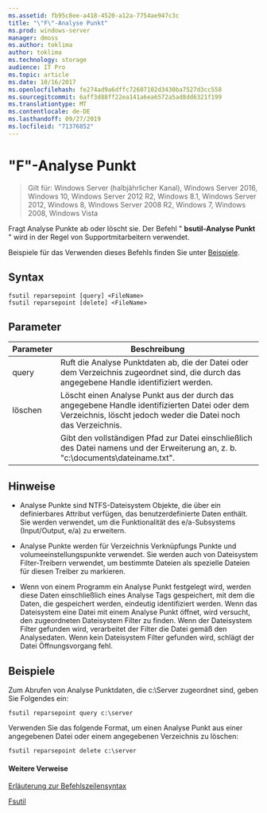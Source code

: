 ```yaml
---
ms.assetid: fb95c8ee-a418-4520-a12a-7754ae947c3c
title: "\"F\"-Analyse Punkt"
ms.prod: windows-server
manager: dmoss
ms.author: toklima
author: toklima
ms.technology: storage
audience: IT Pro
ms.topic: article
ms.date: 10/16/2017
ms.openlocfilehash: fe274ad9a6dffc72607102d3430ba7527d3cc558
ms.sourcegitcommit: 6aff3d88ff22ea141a6ea6572a5ad8dd6321f199
ms.translationtype: MT
ms.contentlocale: de-DE
ms.lasthandoff: 09/27/2019
ms.locfileid: "71376852"
---
```

# <a name="fsutil-reparsepoint"></a>"F"-Analyse Punkt
>Gilt für: Windows Server (halbjährlicher Kanal), Windows Server 2016, Windows 10, Windows Server 2012 R2, Windows 8.1, Windows Server 2012, Windows 8, Windows Server 2008 R2, Windows 7, Windows 2008, Windows Vista

Fragt Analyse Punkte ab oder löscht sie.  Der Befehl " **bsutil-Analyse Punkt** " wird in der Regel von Supportmitarbeitern verwendet.

Beispiele für das Verwenden dieses Befehls finden Sie unter [Beispiele](#BKMK_examples).

## <a name="syntax"></a>Syntax

```
fsutil reparsepoint [query] <FileName>
fsutil reparsepoint [delete] <FileName>
```

## <a name="parameters"></a>Parameter

| Parameter  |                                                                Beschreibung                                                                |
|------------|-------------------------------------------------------------------------------------------------------------------------------------------|
|   query    |            Ruft die Analyse Punktdaten ab, die der Datei oder dem Verzeichnis zugeordnet sind, die durch das angegebene Handle identifiziert werden.             |
|   löschen   | Löscht einen Analyse Punkt aus der durch das angegebene Handle identifizierten Datei oder dem Verzeichnis, löscht jedoch weder die Datei noch das Verzeichnis. |
| <FileName> |             Gibt den vollständigen Pfad zur Datei einschließlich des Datei namens und der Erweiterung an, z. b. "c:\documents\dateiname.txt".             |

## <a name="remarks"></a>Hinweise

-   Analyse Punkte sind NTFS-Dateisystem Objekte, die über ein definierbares Attribut verfügen, das benutzerdefinierte Daten enthält. Sie werden verwendet, um die Funktionalität des e/a-Subsystems (Input/Output, e/a) zu erweitern.

-   Analyse Punkte werden für Verzeichnis Verknüpfungs Punkte und volumeeinstellungspunkte verwendet. Sie werden auch von Dateisystem Filter-Treibern verwendet, um bestimmte Dateien als spezielle Dateien für diesen Treiber zu markieren.

-   Wenn von einem Programm ein Analyse Punkt festgelegt wird, werden diese Daten einschließlich eines Analyse Tags gespeichert, mit dem die Daten, die gespeichert werden, eindeutig identifiziert werden. Wenn das Dateisystem eine Datei mit einem Analyse Punkt öffnet, wird versucht, den zugeordneten Dateisystem Filter zu finden. Wenn der Dateisystem Filter gefunden wird, verarbeitet der Filter die Datei gemäß den Analysedaten. Wenn kein Dateisystem Filter gefunden wird, schlägt der Datei Öffnungsvorgang fehl.

## <a name="BKMK_examples"></a>Beispiele
Zum Abrufen von Analyse Punktdaten, die c:\Server zugeordnet sind, geben Sie Folgendes ein:

```
fsutil reparsepoint query c:\server
```

Verwenden Sie das folgende Format, um einen Analyse Punkt aus einer angegebenen Datei oder einem angegebenen Verzeichnis zu löschen:

```
fsutil reparsepoint delete c:\server
```

#### <a name="additional-references"></a>Weitere Verweise
[Erläuterung zur Befehlszeilensyntax](Command-Line-Syntax-Key.md)

[Fsutil](Fsutil.md)


